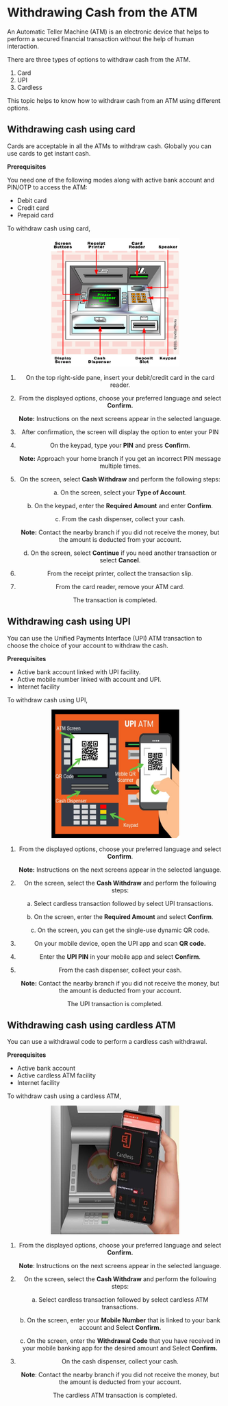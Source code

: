 # Withdrawing Cash from the ATM
An Automatic Teller Machine (ATM) is an electronic device that helps to perform a secured financial transaction without the help of human interaction. 

There are three types of options to withdraw cash from the ATM.
1. Card 
2. UPI
3. Cardless

This topic helps to know how to withdraw cash from an ATM using different options.

## Withdrawing cash using card
Cards are acceptable in all the ATMs to withdraw cash.  Globally you can use cards to get instant cash.

**Prerequisites**

You need one of the following modes along with active bank account and PIN/OTP to access the ATM:
<div align= "left">

- Debit card
- Credit card
- Prepaid card

To withdraw cash using card,

<div align= "center">
<img src="ATM card.png" alt="card" width= "300" height="300">

1. On the top right-side pane, insert your debit/credit card in the card reader.
2. From the displayed options, choose your preferred language and select **Confirm.**

    **Note:** Instructions on the next screens appear in the selected language.
3. After confirmation, the screen will display the option to enter your PIN 
4. On the keypad, type your **PIN** and press **Confirm**.
    
    **Note:** Approach your home branch if you get an incorrect PIN message multiple times.

5. On the screen, select **Cash Withdraw** and perform the following steps:
   
    a. On the screen, select your **Type of Account**.
    
    b.	On the keypad, enter the **Required Amount** and enter **Confirm**.
    
    c.	From the cash dispenser, collect your cash.

    **Note:** Contact the nearby branch if you did not receive the money, but the amount is deducted from your account.
    
    d. On the screen, select **Continue** if you need another transaction or select **Cancel**.
6. From the receipt printer, collect the transaction slip.
7. From the card reader, remove your ATM card.

The transaction is completed.

<div align= "left">

## Withdrawing cash using UPI

You can use the Unified Payments Interface (UPI) ATM transaction to choose the choice of your account to withdraw the cash. 

**Prerequisites**
<div align= "left">
  
- Active bank account linked with UPI facility.
- Active mobile number linked with account and UPI.
- Internet facility

To withdraw cash using UPI,

<div align= "center">
<img src="ATM QR.jpg" alt="cardqr" width= "300" height="300"> 


1. From the displayed options, choose your preferred language and select **Confirm**.
    
    **Note:** Instructions on the next screens appear in the selected language.
2. On the screen, select the **Cash Withdraw** and perform the following steps:
    
    a. Select cardless transaction followed by select UPI transactions.
    
    b. On the screen, enter the **Required Amount** and select **Confirm**.
    
    c. On the screen, you can get the single-use dynamic QR code.
3. On your mobile device, open the UPI app and scan **QR code.**

4. Enter the **UPI PIN** in your mobile app and select **Confirm**. 

5. From the cash dispenser, collect your cash.
    
    **Note:** Contact the nearby branch if you did not receive the money, but the amount is deducted from your account.

The UPI transaction is completed.

<div align= "left">

## Withdrawing cash using cardless ATM
You can use a withdrawal code to perform a cardless cash withdrawal.

**Prerequisites**
<div align= "left">

- Active bank account
- Active cardless ATM facility
- Internet facility

To withdraw cash using a cardless ATM,

<div align= "center">
<img src= "cardless ATM.jpg" alt="cardless" width= 300 height= 300>


1. From the displayed options, choose your preferred language and select **Confirm.**

    **Note**: Instructions on the next screens appear in the selected language.
2. On the screen, select the **Cash Withdraw** and perform the following steps:
    
    a. Select cardless transaction followed by select cardless ATM transactions.
    
    b. On the screen, enter your **Mobile Number** that is linked to your bank account and Select **Confirm.**
    
    c. On the screen, enter the **Withdrawal Code** that you have received in your mobile banking app for the desired amount and Select **Confirm.**
3. On the cash dispenser, collect your cash.
 
    **Note**: Contact the nearby branch if you did not receive the money, but the amount is deducted from your account.

The cardless ATM transaction is completed.